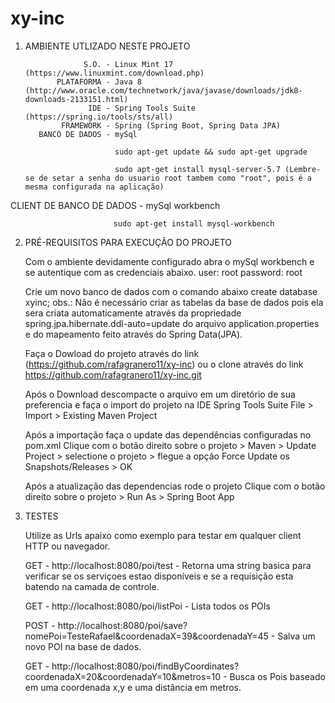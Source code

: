 # xy-inc

1. AMBIENTE UTLIZADO NESTE PROJETO 

                    S.O. - Linux Mint 17 (https://www.linuxmint.com/download.php)
              PLATAFORMA - Java 8 (http://www.oracle.com/technetwork/java/javase/downloads/jdk8-downloads-2133151.html)
                     IDE - Spring Tools Suite (https://spring.io/tools/sts/all)
               FRAMEWORK - Spring (Spring Boot, Spring Data JPA)
          BANCO DE DADOS - mySql
				 
				           sudo apt-get update && sudo apt-get upgrade

				           sudo apt-get install mysql-server-5.7 (Lembre-se de setar a senha do usuario root tambem como "root", pois é a mesma configurada na aplicação)

CLIENT DE BANCO DE DADOS - mySql workbench 			 

				           sudo apt-get install mysql-workbench


2. PRÉ-REQUISITOS PARA EXECUÇÃO DO PROJETO

	Com o ambiente devidamente configurado abra o mySql workbench e se autentique com as credenciais abaixo.
    		user: root
    	password: root

    Crie um novo banco de dados com o comando abaixo
    	create database xyinc; 
    	obs.: Não é necessário criar as tabelas da base de dados pois ela sera criata automaticamente através da propriedade spring.jpa.hibernate.ddl-auto=update do arquivo application.properties e do mapeamento feito através do Spring Data(JPA).

    Faça o Dowload do projeto através do link (https://github.com/rafagranero11/xy-inc) 
    	ou o clone através do link https://github.com/rafagranero11/xy-inc.git

    Após o Download descompacte o arquivo em um diretório de sua preferencia e faça o import do projeto na IDE Spring Tools Suite
    	File > Import > Existing Maven Project

    Após a importação faça o update das dependências configuradas no pom.xml
    	Clique com o botão direito sobre o projeto > Maven > Update Project > selectione o projeto > flegue a opção Force Update os Snapshots/Releases > OK

    Após a atualização das dependencias rode o projeto
    	Clique com o botão direito sobre o projeto > Run As > Spring Boot App

3. TESTES

	Utilize as Urls apaixo como exemplo para testar em qualquer client HTTP ou navegador.    	

	GET - http://localhost:8080/poi/test - Retorna uma string basica para verificar se os serviçoes estao disponíveis e se a requisição esta 	batendo na camada de controle.

	GET - http://localhost:8080/poi/listPoi - Lista todos os POIs

	POST - http://localhost:8080/poi/save?nomePoi=TesteRafael&coordenadaX=39&coordenadaY=45 - Salva um novo POI na base de dados.

	GET - http://localhost:8080/poi/findByCoordinates?coordenadaX=20&coordenadaY=10&metros=10 - Busca os Pois baseado em uma coordenada x,y e 		uma distância em metros.